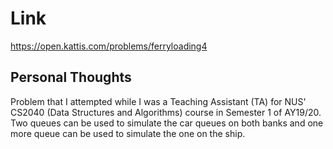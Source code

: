 # Link

https://open.kattis.com/problems/ferryloading4

## Personal Thoughts

Problem that I attempted while I was a Teaching Assistant (TA) for NUS' CS2040 (Data Structures and Algorithms) course in Semester 1 of AY19/20. Two queues can be used to simulate the car queues on both banks and one more queue can be used to simulate the one on the ship.

